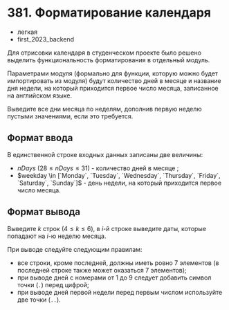 # 381. Форматирование календаря

- легкая
- first\_2023\_backend

Для отрисовки календаря в студенческом проекте было решено выделить функциональность форматирования в отдельный модуль.

Параметрами модуля (формально для функции, которую можно будет импортировать из модуля) будут количество дней в месяце и название дня недели, на который приходится первое число месяца, записанное на английском языке.

Выведите все дни месяца по неделям, дополнив первую неделю пустыми значениями, если это требуется.

## Формат ввода

В единственной строке входных данных записаны две величины:

- $nDays$ $(28 \le nDays \le 31)$ - количество дней в месяце ;
- $weekday \in [`Monday`, `Tuesday`, `Wednesday`, `Thursday`, `Friday`, `Saturday`, `Sunday`]$ - день недели, на который приходится первое число месяца.

## Формат вывода

Выведите $k$ строк $(4 \le k \le 6)$, в $i$-й строке выведите даты, которые попадают на $i$-ю неделю месяца.

При выводе следуйте следующим правилам:

- все строки, кроме последней, должны иметь ровно 7 элементов (в последней строке также может оказаться 7 элементов);
- при выводе дней с номерами от 1 до 9 следует добавить символ точки (`.`) перед цифрой;
- при выводе дней первой недели перед первым числом используйте две точки (`..`).
